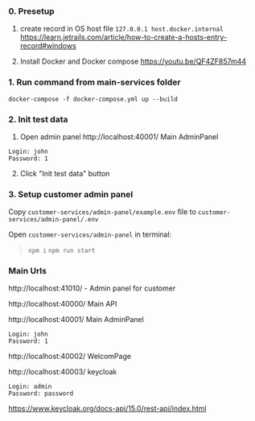 ### 0. Presetup

1) create record in OS host file
`127.0.0.1 host.docker.internal`
https://learn.jetrails.com/article/how-to-create-a-hosts-entry-record#windows

2) Install Docker and Docker compose
https://youtu.be/QF4ZF857m44


### 1. Run command from main-services folder

```
docker-compose -f docker-compose.yml up --build
```

### 2. Init test data

1) Open admin panel
http://localhost:40001/ Main AdminPanel

```
Login: john
Password: 1
```

2) Click "Init test data" button

### 3. Setup customer admin panel

Copy `customer-services/admin-panel/example.env` file to `customer-services/admin-panel/.env`

Open `customer-services/admin-panel` in terminal:
> `npm i`
> `npm run start`

### Main Urls

http://localhost:41010/ - Admin panel for customer


http://localhost:40000/ Main API


http://localhost:40001/ Main AdminPanel

```
Login: john
Password: 1
```


http://localhost:40002/ WelcomPage


http://localhost:40003/ keycloak

```
Login: admin
Password: password
```
https://www.keycloak.org/docs-api/15.0/rest-api/index.html
